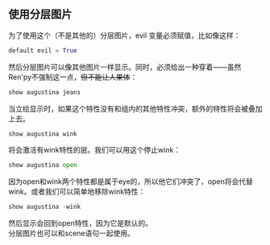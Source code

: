 ## 使用分层图片
为了使用这个（不是其他的）分层图片，evil 变量必须赋值，比如像这样：
```python
default evil = True
```
然后分层图片可以像其他图片一样显示。同时，必须给出一种穿着——虽然Ren'py不强制这一点，~~但不能让人果体~~：
```python
show augustina jeans
```
当立绘显示时，如果这个特性没有和组内的其他特性冲突，额外的特性将会被叠加上去。
```python
show augustina wink
```
将会激活有wink特性的层。我们可以用这个停止wink：
```python
show augustina open
```
因为open和wink两个特性都是属于eye的，所以他它们冲突了，open将会代替wink。或者我们可以简单地移除wink特性：
```python
show augustina -wink
```
然后显示会回到open特性，因为它是默认的。    
分层图片也可以和scene语句一起使用。    
